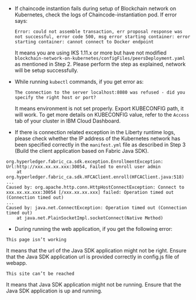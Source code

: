 * If chaincode instantion fails during setup of Blockchain network on Kubernetes, check the logs of Chaincode-instantiation pod. If error says:

  ```
  Error: could not assemble transaction, err proposal response was not successful, error code 500, msg error starting container: error starting container: cannot connect to Docker endpoint 
  ```
  
  It means you are using IKS 1.11.x or more but have not modified `blockchain-network-on-kubernetes/configFiles/peersDeployment.yaml` as mentioned in Step 2. Please perform the step as explained, network will be setup successfully.
  
* While running `kubectl` commands, if you get error as:

  ```
  The connection to the server localhost:8080 was refused - did you specify the right host or port?
  ```
  It means environment is not set properly. Export KUBECONFIG path, it will work. To get more details on KUBECONFIG value, refer to the `Access` tab of your cluster in IBM Cloud Dashboard.

* If there is connection related exception in the Liberty runtime logs, please check whether the IP address of the Kubernetes network has been specified correctly in the `manifest.yml` file as described in Step 3 (Build the client application based on Fabric Java SDK).

```
org.hyperledger.fabric_ca.sdk.exception.EnrollmentException: Url:http://xxx.xx.xx.xxx:30054, Failed to enroll user admin 
	at org.hyperledger.fabric_ca.sdk.HFCAClient.enroll(HFCAClient.java:518)
...
Caused by: org.apache.http.conn.HttpHostConnectException: Connect to xxx.xx.xx.xxx:30054 [/xxx.xx.xx.xxx] failed: Operation timed out (Connection timed out)
...
Caused by: java.net.ConnectException: Operation timed out (Connection timed out)
	at java.net.PlainSocketImpl.socketConnect(Native Method)
```

* During running the web application, if you get the following error:

```
This page isn’t working
```

It means that the url of the Java SDK application might not be right. Ensure that the Java SDK application url is provided correctly in config.js file of webapp. 

```
This site can’t be reached
```
It means that Java SDK application might not be running. Ensure that the Java SDK application is up and running. 
